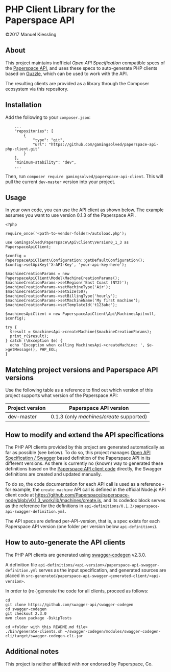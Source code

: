 # PHP Client Library for the Paperspace API

©2017 Manuel Kiessling


## About

This project maintains inofficial *Open API Specification* compatible specs of the
[Paperspace API](https://paperspace.github.io/paperspace-node/index.html), and uses these specs to auto-generate PHP
clients based on [Guzzle](https://github.com/guzzle/guzzle), which can be used to work with the API.

The resulting clients are provided as a library through the Composer ecosystem via this repository. 


## Installation

Add the following to your `composer.json`:

```
    ...
    "repositories": [
        {
            "type": "git",
            "url": "https://github.com/gamingsolved/paperspace-api-php-client.git"
        }
    ],
    "minimum-stability": "dev",
    ...
```

Then, run `composer require gamingsolved/paperspace-api-client`. This will pull the current `dev-master` version into
your project.


## Usage

In your own code, you can use the API client as shown below. The example assumes you want to use version 0.1.3 of the
Paperspace API.

```
<?php

require_once('<path-to-vendor-folder>/autoload.php');

use Gamingsolved\Paperspace\Api\Client\Version0_1_3 as PaperspaceApiClient;

$config = PaperspaceApiClient\Configuration::getDefaultConfiguration();
$config->setApiKey('X-API-Key', 'your-api-key-here');

$machineCreationParams = new PaperspaceApiClient\Model\MachineCreationParams();
$machineCreationParams->setRegion('East Coast (NY2)');
$machineCreationParams->setMachineType('Air');
$machineCreationParams->setSize(50);
$machineCreationParams->setBillingType('hourly');
$machineCreationParams->setMachineName('My first machine');
$machineCreationParams->setTemplateId('t123abc');

$machinesApiClient = new PaperspaceApiClient\Api\MachinesApi(null, $config);

try {
  $result = $machinesApi->createMachine($machineCreationParams);
  print_r($result);
} catch (\Exception $e) {
  echo 'Exception when calling MachinesApi->createMachine: ', $e->getMessage(), PHP_EOL;
}
```


## Matching project versions and Paperspace API versions

Use the following table as a reference to find out which version of this project supports what version of the Paperspace
API:

| Project version | Paperspace API version                       |
|-----------------|----------------------------------------------|
| dev-master      | 0.1.3 (only *machines/create* supported)     |


## How to modify and extend the API specifications

The PHP API clients provided by this project are generated automatically as far as possible (see below). To do so, this
project manages [Open API Specification / Swagger](https://swagger.io/specification/) based definition of the
Paperspace API in its different versions. As there is currently no (known) way to generated these definitions based on
the [Paperspace API client code](https://github.com/Paperspace/paperspace-node) directly, the Swagger definitions are
created and updated manually.

To do so, the code documentation for each API call is used as a reference - for example, the `create machine` API call
is defined in the official Node.js API client code at
https://github.com/Paperspace/paperspace-node/blob/v0.1.3_work/lib/machines/create.js, and its codedoc block serves as
the reference for the definitions in `api-definitions/0.1.3/paperspace-api-swagger-definition.yml`.

The API specs are defined per-API-version, that is, a spec exists for each Paperspace API version (one folder per
version below `api-definitions`).


## How to auto-generate the API clients

The PHP API clients are generated using [swagger-codegen](https://github.com/swagger-api/swagger-codegen) v2.3.0.

A definition file `api-definitions/<api-version>/paperspace-api-swagger-definition.yml` serves as the input
specification, and generated sources are placed in
`src-generated/paperspace-api-swagger-generated-client/<api-version>`.

In order to (re-)generate the code for all clients, proceed as follows:

    cd
    git clone https://github.com/swagger-api/swagger-codegen
    cd swagger-codegen
    git checkout 2.3.0
    mvn clean package -DskipTests

    cd <folder with this README.md file>
    ./bin/generate-clients.sh ~/swagger-codegen/modules/swagger-codegen-cli/target/swagger-codegen-cli.jar


## Additional notes

This project is neither affiliated with nor endorsed by Paperspace, Co.
